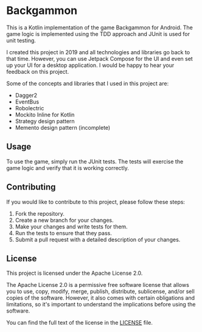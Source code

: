 # Backgammon

This is a Kotlin implementation of the game Backgammon for Android. The game logic is implemented using the TDD approach and JUnit is used for unit testing.

I created this project in 2019 and all technologies and libraries go back to that time. However, you can use Jetpack Compose for the UI and even set up your UI for a desktop application. I would be happy to hear your feedback on this project.

Some of the concepts and libraries that I used in this project are:

- Dagger2
- EventBus
- Robolectric
- Mockito Inline for Kotlin
- Strategy design pattern
- Memento design pattern (incomplete)

## Usage

To use the game, simply run the JUnit tests. The tests will exercise the game logic and verify that it is working correctly.

## Contributing

If you would like to contribute to this project, please follow these steps:

1. Fork the repository.
2. Create a new branch for your changes.
3. Make your changes and write tests for them.
4. Run the tests to ensure that they pass.
5. Submit a pull request with a detailed description of your changes.

## License

This project is licensed under the Apache License 2.0.

The Apache License 2.0 is a permissive free software license that allows you to use, copy, modify, merge, publish, distribute, sublicense, and/or sell copies of the software. However, it also comes with certain obligations and limitations, so it's important to understand the implications before using the software.

You can find the full text of the license in the [LICENSE](./LICENSE) file.

